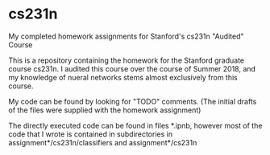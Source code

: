 # cs231n
My completed homework assignments for Stanford's cs231n "Audited" Course

This is a repository containing the homework for the Stanford graduate course cs231n. I audited this course over the course of Summer 2018, and my knowledge of nueral networks stems almost exclusively from this course.

My code can be found by looking for "TODO" comments. (The initial drafts of the files were supplied with the homework assignment)

The directly executed code can be found in files \*.ipnb, however most of the code that I wrote is contained in subdirectories in assignment\*/cs231n/classifiers and assignment\*/cs231n
